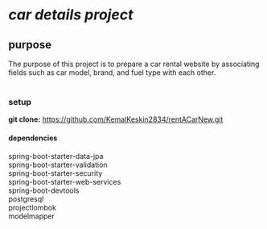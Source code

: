 # *car  details project*

## purpose
The purpose of this project is to prepare a car rental website by associating fields such as car model, brand, and fuel type with each other.<br/><br/>

### setup
**git clone:** https://github.com/KemalKeskin2834/rentACarNew.git

#### dependencies
spring-boot-starter-data-jpa<br/>
spring-boot-starter-validation<br/>
spring-boot-starter-security<br/>
spring-boot-starter-web-services<br/>
spring-boot-devtools<br/>
postgresql<br/>
projectlombok<br/>
modelmapper

